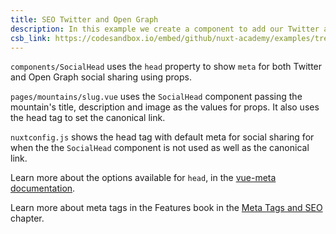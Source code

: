 ```yaml
---
title: SEO Twitter and Open Graph
description: In this example we create a component to add our Twitter and Open Graph tags for when sharing on social media.
csb_link: https://codesandbox.io/embed/github/nuxt-academy/examples/tree/master/seo/seo-twitter-og?fontsize=14&hidenavigation=1&module=%2Fcomponents%2FSocialHead.vue&theme=dark&view=editor
---
```


<example-intro></example-intro>

`components/SocialHead` uses the `head` property to show `meta` for both Twitter and Open Graph social sharing using props.

`pages/mountains/slug.vue` uses the `SocialHead` component passing the mountain's title, description and image as the values for props. It also uses the head tag to set the canonical link.

`nuxtconfig.js` shows the head tag with default meta for social sharing for when the the `SocialHead` component is not used as well as the canonical link.

<alert type="next">

Learn more about the options available for `head`, in the [vue-meta documentation](https://vue-meta.nuxtjs.org/api/#metainfo-properties).

</alert>

<alert type="next">

Learn more about meta tags in the Features book in the [Meta Tags and SEO](/docs/features/meta-tags-seo) chapter.

</alert>

<code-sandbox :src="csb_link"></code-sandbox>
